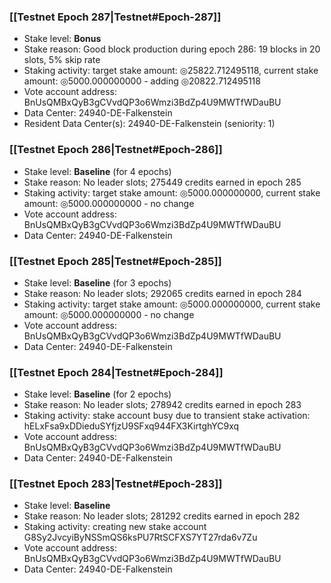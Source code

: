 ### [[Testnet Epoch 287|Testnet#Epoch-287]]
* Stake level: **Bonus**
* Stake reason: Good block production during epoch 286: 19 blocks in 20 slots, 5% skip rate
* Staking activity: target stake amount: ◎25822.712495118, current stake amount: ◎5000.000000000 - adding ◎20822.712495118
* Vote account address: BnUsQMBxQyB3gCVvdQP3o6Wmzi3BdZp4U9MWTfWDauBU
* Data Center: 24940-DE-Falkenstein
* Resident Data Center(s): 24940-DE-Falkenstein (seniority: 1)
### [[Testnet Epoch 286|Testnet#Epoch-286]]
* Stake level: **Baseline** (for 4 epochs)
* Stake reason: No leader slots; 275449 credits earned in epoch 285
* Staking activity: target stake amount: ◎5000.000000000, current stake amount: ◎5000.000000000 - no change
* Vote account address: BnUsQMBxQyB3gCVvdQP3o6Wmzi3BdZp4U9MWTfWDauBU
* Data Center: 24940-DE-Falkenstein
### [[Testnet Epoch 285|Testnet#Epoch-285]]
* Stake level: **Baseline** (for 3 epochs)
* Stake reason: No leader slots; 292065 credits earned in epoch 284
* Staking activity: target stake amount: ◎5000.000000000, current stake amount: ◎5000.000000000 - no change
* Vote account address: BnUsQMBxQyB3gCVvdQP3o6Wmzi3BdZp4U9MWTfWDauBU
* Data Center: 24940-DE-Falkenstein
### [[Testnet Epoch 284|Testnet#Epoch-284]]
* Stake level: **Baseline** (for 2 epochs)
* Stake reason: No leader slots; 278942 credits earned in epoch 283
* Staking activity: stake account busy due to transient stake activation: hELxFsa9xDDieduSYfjzU9SFxq944FX3KirtghYC9xq
* Vote account address: BnUsQMBxQyB3gCVvdQP3o6Wmzi3BdZp4U9MWTfWDauBU
* Data Center: 24940-DE-Falkenstein
### [[Testnet Epoch 283|Testnet#Epoch-283]]
* Stake level: **Baseline**
* Stake reason: No leader slots; 281292 credits earned in epoch 282
* Staking activity: creating new stake account G8Sy2JvcyiByNSSmQS6ksPU7RtSCFXS7YT27rda6v7Zu
* Vote account address: BnUsQMBxQyB3gCVvdQP3o6Wmzi3BdZp4U9MWTfWDauBU
* Data Center: 24940-DE-Falkenstein